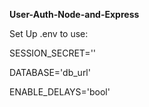 **User-Auth-Node-and-Express**

Set Up .env to use:

SESSION_SECRET=''

DATABASE='db_url'

ENABLE_DELAYS='bool'